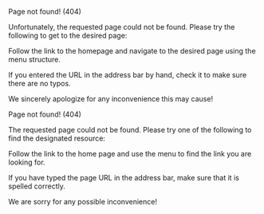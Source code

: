 Page not found! (404)

Unfortunately, the requested page could not be found. Please try the following to get to the desired page:

Follow the link to the homepage and navigate to the desired page using the menu structure.

If you entered the URL in the address bar by hand, check it to make sure there are no typos.

We sincerely apologize for any inconvenience this may cause!

Page not found! (404)

The requested page could not be found. Please try one of the following to find the designated resource:

Follow the link to the home page and use the menu to find the link you are looking for.

If you have typed the page URL in the address bar, make sure that it is spelled correctly.

We are sorry for any possible inconvenience!
